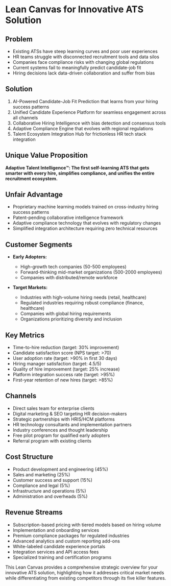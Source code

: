 # Lean Canvas for Innovative ATS Solution

## Problem
- Existing ATSs have steep learning curves and poor user experiences
- HR teams struggle with disconnected recruitment tools and data silos
- Companies face compliance risks with changing global regulations
- Current systems fail to meaningfully predict candidate-job fit
- Hiring decisions lack data-driven collaboration and suffer from bias

## Solution
1. AI-Powered Candidate-Job Fit Prediction that learns from your hiring success patterns
2. Unified Candidate Experience Platform for seamless engagement across all channels
3. Collaborative Hiring Intelligence with bias detection and consensus tools
4. Adaptive Compliance Engine that evolves with regional regulations
5. Talent Ecosystem Integration Hub for frictionless HR tech stack integration

## Unique Value Proposition
**Adaptive Talent Intelligence™: The first self-learning ATS that gets smarter with every hire, simplifies compliance, and unifies the entire recruitment ecosystem.**

## Unfair Advantage
- Proprietary machine learning models trained on cross-industry hiring success patterns
- Patent-pending collaborative intelligence framework
- Adaptive compliance technology that evolves with regulatory changes
- Simplified integration architecture requiring zero technical resources

## Customer Segments
- **Early Adopters:**
  - High-growth tech companies (50-500 employees)
  - Forward-thinking mid-market organizations (500-2000 employees)
  - Companies with distributed/remote workforce
  
- **Target Markets:**
  - Industries with high-volume hiring needs (retail, healthcare)
  - Regulated industries requiring robust compliance (finance, healthcare)
  - Companies with global hiring requirements
  - Organizations prioritizing diversity and inclusion

## Key Metrics
- Time-to-hire reduction (target: 30% improvement)
- Candidate satisfaction score (NPS target: >70)
- User adoption rate (target: >90% in first 30 days)
- Hiring manager satisfaction (target: 4.5/5)
- Quality of hire improvement (target: 25% increase)
- Platform integration success rate (target: >95%)
- First-year retention of new hires (target: >85%)

## Channels
- Direct sales team for enterprise clients
- Digital marketing & SEO targeting HR decision-makers
- Strategic partnerships with HRIS/HCM platforms
- HR technology consultants and implementation partners
- Industry conferences and thought leadership
- Free pilot program for qualified early adopters
- Referral program with existing clients

## Cost Structure
- Product development and engineering (45%)
- Sales and marketing (25%)
- Customer success and support (15%)
- Compliance and legal (5%)
- Infrastructure and operations (5%)
- Administration and overheads (5%)

## Revenue Streams
- Subscription-based pricing with tiered models based on hiring volume
- Implementation and onboarding services
- Premium compliance packages for regulated industries
- Advanced analytics and custom reporting add-ons
- White-labeled candidate experience portals
- Integration services and API access fees
- Specialized training and certification programs

This Lean Canvas provides a comprehensive strategic overview for your innovative ATS solution, highlighting how it addresses critical market needs while differentiating from existing competitors through its five killer features.
